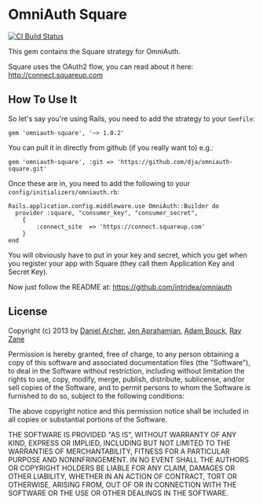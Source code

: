 # OmniAuth Square

[![CI Build Status](https://travis-ci.com/dja/omniauth-square.svg?branch=master)](https://travis-ci.com/dja/omniauth-square)

This gem contains the Square strategy for OmniAuth.

Square uses the OAuth2 flow, you can read about it here: http://connect.squareup.com

## How To Use It

So let's say you're using Rails, you need to add the strategy to your `Gemfile`:

    gem 'omniauth-square', '~> 1.0.2'

You can pull it in directly from github (if you really want to) e.g.:

    gem 'omniauth-square', :git => 'https://github.com/dja/omniauth-square.git'

Once these are in, you need to add the following to your `config/initializers/omniauth.rb`:

    Rails.application.config.middleware.use OmniAuth::Builder do
      provider :square, "consumer_key", "consumer_secret",
      	{
      		:connect_site  => 'https://connect.squareup.com'
      	}
    end

You will obviously have to put in your key and secret, which you get when you register your app with Square (they call them Application Key and Secret Key).

Now just follow the README at: https://github.com/intridea/omniauth

## License

Copyright (c) 2013 by [Daniel Archer](https://github.com/dja/), [Jen Aprahamian](https://github.com/jennifermarie/), [Adam Bouck](https://github.com/abouck/), [Ray Zane](https://github.com/rzane)

Permission is hereby granted, free of charge, to any person obtaining a copy of this software and associated documentation files (the "Software"), to deal in the Software without restriction, including without limitation the rights to use, copy, modify, merge, publish, distribute, sublicense, and/or sell copies of the Software, and to permit persons to whom the Software is furnished to do so, subject to the following conditions:

The above copyright notice and this permission notice shall be included in all copies or substantial portions of the Software.

THE SOFTWARE IS PROVIDED "AS IS", WITHOUT WARRANTY OF ANY KIND, EXPRESS OR IMPLIED, INCLUDING BUT NOT LIMITED TO THE WARRANTIES OF MERCHANTABILITY, FITNESS FOR A PARTICULAR PURPOSE AND NONINFRINGEMENT. IN NO EVENT SHALL THE AUTHORS OR COPYRIGHT HOLDERS BE LIABLE FOR ANY CLAIM, DAMAGES OR OTHER LIABILITY, WHETHER IN AN ACTION OF CONTRACT, TORT OR OTHERWISE, ARISING FROM, OUT OF OR IN CONNECTION WITH THE SOFTWARE OR THE USE OR OTHER DEALINGS IN THE SOFTWARE.
